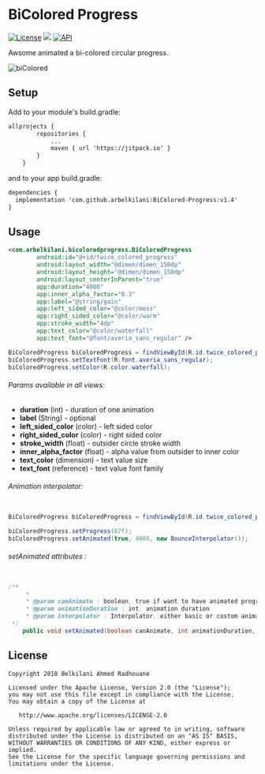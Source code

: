 # BiColored Progress
[![License](https://img.shields.io/badge/License-Apache%202.0-blue.svg)](https://github.com/vlad1m1r990/Lemniscate/blob/master/LICENSE)
[![](https://jitpack.io/v/arbelkilani/BiColored-Progress.svg)](https://jitpack.io/#arbelkilani/BiColored-Progress)
[![API](https://img.shields.io/badge/API-19%2B-green.svg?style=flat)]()

Awsome animated a bi-colored circular progress.

![biColored](https://i.makeagif.com/media/3-29-2018/DKzRJE.gif)

## Setup

Add to your module's build.gradle:

```xml
allprojects {
        repositories {
            ...
            maven { url 'https://jitpack.io' }
        }
    }
```
and to your app build.gradle:

```xml
dependencies {
  implementation 'com.github.arbelkilani:BiColored-Progress:v1.4'
}
```

## Usage

```xml
<com.arbelkilani.bicoloredprogress.BiColoredProgress
        android:id="@+id/twice_colored_progress"
        android:layout_width="@dimen/dimen_150dp"
        android:layout_height="@dimen/dimen_150dp"
        android:layout_centerInParent="true"
        app:duration="4000"
        app:inner_alpha_factor="0.3"
        app:label="@string/gain"
        app:left_sided_color="@color/moss"
        app:right_sided_color="@color/warm"
        app:stroke_width="4dp"
        app:text_color="@color/waterfall"
        app:text_font="@font/averia_sans_regular" />
```

```java
BiColoredProgress biColoredProgress = findViewById(R.id.twice_colored_progress);
biColoredProgress.setTextFont(R.font.averia_sans_regular);
biColoredProgress.setColor(R.color.waterfall);
```

###### Params available in all views:

* **duration** (int) - duration of one animation 
* **label** (String) - optional 
* **left_sided_color** (color) - left sided color
* **right_sided_color** (color) - right sided color
* **stroke_width** (float) - outsider circle stroke width
* **inner_alpha_factor** (float) - alpha value from outsider to inner color
* **text_color** (dimension) - text value size
* **text_font** (reference) - text value font family


###### Animation interpolator:
```java

BiColoredProgress biColoredProgress = findViewById(R.id.twice_colored_progress);

biColoredProgress.setProgress(87f);
biColoredProgress.setAnimated(true, 4000, new BounceInterpolator());
```

###### setAnimated attributes :
```java

/**
     * 
     * @param canAnimate : boolean, true if want to have animated progress
     * @param animationDuration : int, animation duration
     * @param interpolator : Interpolator, either basic or custom animation interpolator
 */
    public void setAnimated(boolean canAnimate, int animationDuration, Interpolator interpolator) {}
```


## License

    Copyright 2018 Belkilani Ahmed Radhouane

    Licensed under the Apache License, Version 2.0 (the "License");
    you may not use this file except in compliance with the License.
    You may obtain a copy of the License at

       http://www.apache.org/licenses/LICENSE-2.0

    Unless required by applicable law or agreed to in writing, software
    distributed under the License is distributed on an "AS IS" BASIS,
    WITHOUT WARRANTIES OR CONDITIONS OF ANY KIND, either express or implied.
    See the License for the specific language governing permissions and
    limitations under the License.

